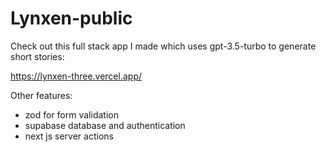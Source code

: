 # Lynxen-public

Check out this full stack app I made which uses gpt-3.5-turbo to generate short stories:

https://lynxen-three.vercel.app/

Other features:
- zod for form validation
- supabase database and authentication
- next js server actions
